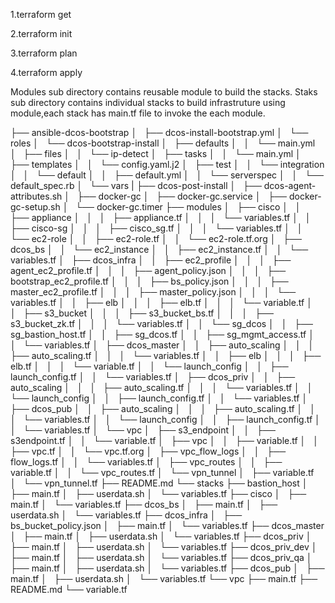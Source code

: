 

1.terraform get 

2.terraform init

3.terraform plan

4.terraform apply

Modules sub directory contains reusable module to build the stacks.
Staks sub directory contains individual stacks to build infrastruture using module,each stack has main.tf file to invoke the each module.


├── ansible-dcos-bootstrap
│   ├── dcos-install-bootstrap.yml
│   └── roles
│       └── dcos-bootstrap-install
│           ├── defaults
│           │   └── main.yml
│           ├── files
│           │   └── ip-detect
│           ├── tasks
│           │   └── main.yml
│           ├── templates
│           │   └── config.yaml.j2
│           ├── test
│           │   └── integration
│           │       └── default
│           │           ├── default.yml
│           │           └── serverspec
│           │               └── default_spec.rb
│           └── vars
|
├── dcos-post-install
│   ├── dcos-agent-attributes.sh
│   ├── docker-gc
│   ├── docker-gc.service
│   ├── docker-gc-setup.sh
│   └── docker-gc.timer
├── modules
│   ├── cisco
│   │   ├── appliance
│   │   │   ├── appliance.tf
│   │   │   └── variables.tf
│   │   ├── cisco-sg
│   │   │   ├── cisco_sg.tf
│   │   │   └── variables.tf
│   │   └── ec2-role
│   │       ├── ec2-role.tf
│   │       └── ec2-role.tf.org
│   ├── dcos_bs
│   │   └── ec2_instance
│   │       ├── ec2_instance.tf
│   │       └── variables.tf
│   ├── dcos_infra
│   │   ├── ec2_profile
│   │   │   ├── agent_ec2_profile.tf
│   │   │   ├── agent_policy.json
│   │   │   ├── bootstrap_ec2_profile.tf
│   │   │   ├── bs_policy.json
│   │   │   ├── master_ec2_profile.tf
│   │   │   ├── master_policy.json
│   │   │   └── variables.tf
│   │   ├── elb
│   │   │   ├── elb.tf
│   │   │   └── variable.tf
│   │   ├── s3_bucket
│   │   │   ├── s3_bucket_bs.tf
│   │   │   ├── s3_bucket_zk.tf
│   │   │   └── variables.tf
│   │   └── sg_dcos
│   │       ├── sg_bastion_host.tf
│   │       ├── sg_dcos.tf
│   │       ├── sg_mgmt_access.tf
│   │       └── variables.tf
│   ├── dcos_master
│   │   ├── auto_scaling
│   │   │   ├── auto_scaling.tf
│   │   │   └── variables.tf
│   │   ├── elb
│   │   │   ├── elb.tf
│   │   │   └── variable.tf
│   │   └── launch_config
│   │       ├── launch_config.tf
│   │       └── variables.tf
│   ├── dcos_priv
│   │   ├── auto_scaling
│   │   │   ├── auto_scaling.tf
│   │   │   └── variables.tf
│   │   └── launch_config
│   │       ├── launch_config.tf
│   │       └── variables.tf
│   ├── dcos_pub
│   │   ├── auto_scaling
│   │   │   ├── auto_scaling.tf
│   │   │   └── variables.tf
│   │   └── launch_config
│   │       ├── launch_config.tf
│   │       └── variables.tf
│   └── vpc
│       ├── s3_endpoint
│       │   ├── s3endpoint.tf
│       │   └── variable.tf
│       ├── vpc
│       │   ├── variable.tf
│       │   ├── vpc.tf
│       │   └── vpc.tf.org
│       ├── vpc_flow_logs
│       │   ├── flow_logs.tf
│       │   └── variables.tf
│       ├── vpc_routes
│       │   ├── variable.tf
│       │   └── vpc_routes.tf
│       └── vpn_tunnel
│           ├── variable.tf
│           └── vpn_tunnel.tf
├── README.md
└── stacks
    ├── bastion_host
    │   ├── main.tf
    │   ├── userdata.sh
    │   └── variables.tf
    ├── cisco
    │   ├── main.tf
    │   └── variables.tf
    ├── dcos_bs
    │   ├── main.tf
    │   ├── userdata.sh
    │   └── variables.tf
    ├── dcos_infra
    │   ├── bs_bucket_policy.json
    │   ├── main.tf
    │   └── variables.tf
    ├── dcos_master
    │   ├── main.tf
    │   ├── userdata.sh
    │   └── variables.tf
    ├── dcos_priv
    │   ├── main.tf
    │   ├── userdata.sh
    │   └── variables.tf
    ├── dcos_priv_dev
    │   ├── main.tf
    │   ├── userdata.sh
    │   └── variables.tf
    ├── dcos_priv_qa
    │   ├── main.tf
    │   ├── userdata.sh
    │   └── variables.tf
    ├── dcos_pub
    │   ├── main.tf
    │   ├── userdata.sh
    │   └── variables.tf
    └── vpc
        ├── main.tf
        ├── README.md
        └── variable.tf
